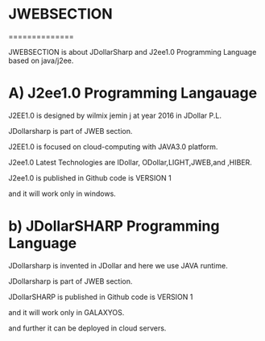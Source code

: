 # JWEBSECTION
==============

JWEBSECTION  is  about  JDollarSharp  and  J2ee1.0  Programming Language  based on  java/j2ee.


A) J2ee1.0 Programming Langauage
=================================
J2EE1.0 is designed by wilmix jemin j at year 2016 in JDollar P.L.

JDollarsharp is part of JWEB section.

J2EE1.0 is focused on cloud-computing with JAVA3.0 platform.

J2ee1.0 Latest Technologies are IDollar, ODollar,LIGHT,JWEB,and ,HIBER.

J2ee1.0 is published in Github code is VERSION 1

and it will work only in windows.



b) JDollarSHARP Programming Language
 ======================================= 

JDollarsharp is invented in JDollar and here we use JAVA runtime.

JDollarsharp is part of JWEB section.

JDollarSHARP is published in Github code is VERSION 1

and it will work only in GALAXYOS.

and further it can be deployed in cloud servers.
